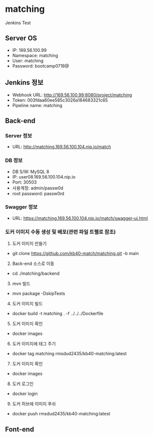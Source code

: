 # matching

Jenkins Test

## Server OS
- IP: 169.56.100.99
- Namespace: matching
- User: matching
- Password: bootcamp0718@

## Jenkins 정보
- Webhook URL: http://169.56.100.99:8080/project/matching
- Token: 003fdaa60ee585c3026a184683321c65
- Pipeline name: matching

## Back-end

### Server 정보
 - URL: http://matching.169.56.100.104.nip.io/match

### DB 정보
- DB S/W: MySQL 8
- IP: user08.169.56.100.104.nip.io
- Port: 30503
- 사용계정: admin/passw0d
- root password: passw0rd

### Swagger 정보
 - URL: https://matching.169.56.100.104.nip.io/match/swagger-ui.html

### 도커 이미지 수동 생성 및 배포(관련 파일 트렐로 참조)
1. 도커 이미지 만들기
 - git clone https://github.com/kb40-match/matching.git -b main
2. Back-end 소스로 이동
 - cd ./matching/backend
3. mvn 빌드
 - mvn package -DskipTests
4. 도커 이미지 빌드
 - docker build -t matching . -f ../../../Dockerfile
5. 도커 이미지 확인
 - docker images
6. 도커 이미지에 태그 주기
 - docker tag matching rmsdud2435/kb40-matching:latest
7. 도커 이미지 확인
 - docker images
8. 도커 로그인
 - docker login
9. 도커 허브에 이미지 푸쉬
 - docker push rmsdud2435/kb40-matching:latest


## Font-end
